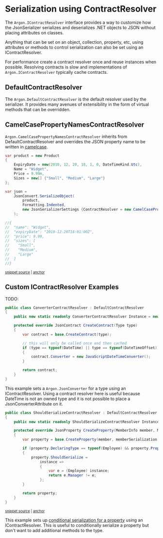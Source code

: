# Serialization using ContractResolver

The `Argon.IContractResolver` interface provides a way to customize how the JsonSerializer serializes and deserializes .NET objects to JSON without placing attributes on classes.

Anything that can be set on an object, collection, property, etc, using attributes or methods to control serialization can also be set using an IContractResolver.

For performance create a contract resolver once and reuse instances when possible. Resolving contracts is slow and implementations of `Argon.IContractResolver` typically cache contracts.


## DefaultContractResolver

The `Argon.DefaultContractResolver` is the default resolver used by the serializer. It provides many avenues of extensibility in the form of virtual methods that can be overridden.


## CamelCasePropertyNamesContractResolver

`Argon.CamelCasePropertyNamesContractResolver` inherits from DefaultContractResolver and overrides the JSON property name to be written in [camelcase](http://en.wikipedia.org/wiki/CamelCase).

<!-- snippet: ContractResolver -->
<a id='snippet-contractresolver'></a>
```cs
var product = new Product
{
    ExpiryDate = new(2010, 12, 20, 18, 1, 0, DateTimeKind.Utc),
    Name = "Widget",
    Price = 9.99m,
    Sizes = new[] {"Small", "Medium", "Large"}
};

var json =
    JsonConvert.SerializeObject(
        product,
        Formatting.Indented,
        new JsonSerializerSettings {ContractResolver = new CamelCasePropertyNamesContractResolver()}
    );

//{
//  "name": "Widget",
//  "expiryDate": "2010-12-20T18:01:00Z",
//  "price": 9.99,
//  "sizes": [
//    "Small",
//    "Medium",
//    "Large"
//  ]
//}
```
<sup><a href='/src/ArgonTests/Documentation/SerializationTests.cs#L521-L549' title='Snippet source file'>snippet source</a> | <a href='#snippet-contractresolver' title='Start of snippet'>anchor</a></sup>
<!-- endSnippet -->


## Custom IContractResolver Examples

TODO:
```cs
public class ConverterContractResolver : DefaultContractResolver
{
    public new static readonly ConverterContractResolver Instance = new();

    protected override JsonContract CreateContract(Type type)
    {
        var contract = base.CreateContract(type);

        // this will only be called once and then cached
        if (type == typeof(DateTime) || type == typeof(DateTimeOffset))
        {
            contract.Converter = new JavaScriptDateTimeConverter();
        }

        return contract;
    }
}
```

This example sets a `Argon.JsonConverter` for a type using an IContractResolver. Using a contract resolver here is useful because DateTime is not an owned type and it is not possible to place a JsonConverterAttribute on it.

<!-- snippet: ShouldSerializeContractResolver -->
<a id='snippet-shouldserializecontractresolver'></a>
```cs
public class ShouldSerializeContractResolver : DefaultContractResolver
{
    public new static readonly ShouldSerializeContractResolver Instance = new();

    protected override JsonProperty CreateProperty(MemberInfo member, MemberSerialization memberSerialization)
    {
        var property = base.CreateProperty(member, memberSerialization);

        if (property.DeclaringType == typeof(Employee) && property.PropertyName == "Manager")
        {
            property.ShouldSerialize =
                instance =>
                {
                    var e = (Employee) instance;
                    return e.Manager != e;
                };
        }

        return property;
    }
}
```
<sup><a href='/src/ArgonTests/Documentation/ConditionalPropertiesTests.cs#L13-L37' title='Snippet source file'>snippet source</a> | <a href='#snippet-shouldserializecontractresolver' title='Start of snippet'>anchor</a></sup>
<!-- endSnippet -->

This example sets up [conditional serialization for a property](ConditionalProperties) using an IContractResolver. This is useful to conditionally serialize a property but don't want to add additional methods to the type.
